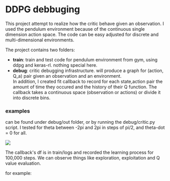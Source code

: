 # DDPG debbuging
This project attempt to realize how the critic behave given an observation.
I used the pendulum environment because of the continuous single dimension action space.
The code can be easy adjusted for discrete and multi-dimensional environments.


The project contains two folders:
* <b>train</b>: train and test code for pendulum environment from gym, using ddpg and keras-rl. nothing special here.<br/>
* <b>debug</b>: critic debugging infrastructure. will produce a graph for (action, Q_a) pair given an observation and an environment.
<br/>In addition, I created fit callback to record for each state,action pair the amount of time they occured and the history of their Q function.
The callback takes a continuous space (observation or actions) or divide it into discrete bins.
### examples
can be found under debug/out  folder, or by running the debug/critic.py script.
I tested for theta between -2pi and 2pi in steps of pi/2, and theta-dot = 0 for all.

<img src=INSERTLINKHERE></img>

The callback's df is in train/logs and recorded the learning process for 100,000 steps.
We can observe things like exploration, exploitation and Q value evaluation.

for example:
<INSERT JUPYTER HERE>
 
